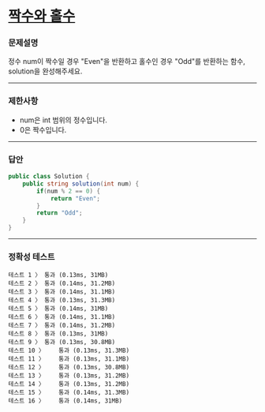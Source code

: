 # <a href="https://school.programmers.co.kr/learn/courses/30/lessons/12937">짝수와 홀수</a>

### 문제설명

정수 num이 짝수일 경우 "Even"을 반환하고 홀수인 경우 "Odd"를 반환하는 함수, solution을 완성해주세요.

***

### 제한사항

 - num은 int 범위의 정수입니다.
 - 0은 짝수입니다.

***

### 답안
``` csharp
public class Solution {
    public string solution(int num) {
        if(num % 2 == 0) {
            return "Even";
        }
        return "Odd";
    }
}
```

***

### 정확성 테스트
```
테스트 1 〉	통과 (0.13ms, 31MB)
테스트 2 〉	통과 (0.14ms, 31.2MB)
테스트 3 〉	통과 (0.14ms, 31.1MB)
테스트 4 〉	통과 (0.13ms, 31.3MB)
테스트 5 〉	통과 (0.14ms, 31MB)
테스트 6 〉	통과 (0.14ms, 31.1MB)
테스트 7 〉	통과 (0.14ms, 31.2MB)
테스트 8 〉	통과 (0.13ms, 31MB)
테스트 9 〉	통과 (0.13ms, 30.8MB)
테스트 10 〉	통과 (0.13ms, 31.3MB)
테스트 11 〉	통과 (0.13ms, 31.1MB)
테스트 12 〉	통과 (0.13ms, 30.8MB)
테스트 13 〉	통과 (0.13ms, 31.2MB)
테스트 14 〉	통과 (0.13ms, 31.2MB)
테스트 15 〉	통과 (0.14ms, 31.3MB)
테스트 16 〉	통과 (0.14ms, 31MB)
```